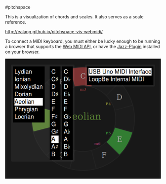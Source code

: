 #pitchspace

This is a visualization of chords and scales.  It also serves as a scale reference.

http://ealang.github.io/pitchspace-vis-webmidi/

To connect a MIDI keyboard, you must either be lucky enough to be running a browser that supports the [Web MIDI API](http://www.w3.org/TR/webmidi/), or have the [Jazz-Plugin](http://jazz-soft.net/) installed on your browser.

[![ScreenShot](https://raw.githubusercontent.com/ealang/pitchspace-vis-webmidi/master/ss1.png)](http://ealang.github.io/pitchspace-vis-webmidi/)
